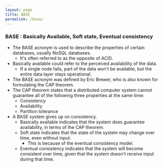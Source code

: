 ```yaml
---
layout: page
title: BASE
permalink: /base/
---
```



### BASE : Basically Available, Soft state, Eventual consistency


- The BASE acronym is used to describe the properties of certain databases, usually NoSQL databases. 
    - It's often referred to as the opposite of ACID.
- Basically available could refer to the perceived availability of the data. 
    - If a single node fails, part of the data won't be available, but the entire data layer stays operational.
- The BASE acronym was defined by Eric Brewer, who is also known for formulating the CAP theorem.
- The CAP theorem states that a distributed computer system cannot guarantee all of the following three properties at the same time:
    - Consistency
    - Availability
    - Partition tolerance
- A BASE system gives up on consistency.
    - Basically available indicates that the system does guarantee availability, in terms of the CAP theorem.
    - Soft state indicates that the state of the system may change over time, even without input. 
        - This is because of the eventual consistency model.
    - Eventual consistency indicates that the system will become consistent over time, given that the system doesn't receive input during that time.